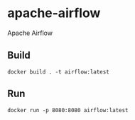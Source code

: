 # apache-airflow
Apache Airflow

## Build
```
docker build . -t airflow:latest
```

## Run
```
docker run -p 8080:8080 airflow:latest
```

